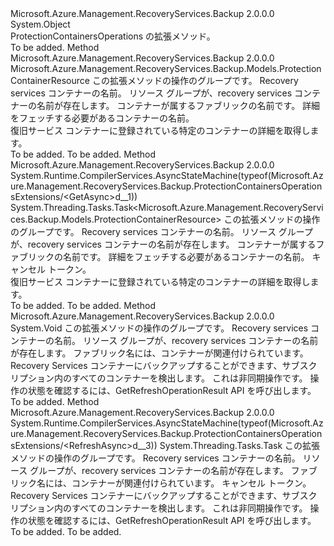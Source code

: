 <Type Name="ProtectionContainersOperationsExtensions" FullName="Microsoft.Azure.Management.RecoveryServices.Backup.ProtectionContainersOperationsExtensions">
  <TypeSignature Language="C#" Value="public static class ProtectionContainersOperationsExtensions" />
  <TypeSignature Language="ILAsm" Value=".class public auto ansi abstract sealed beforefieldinit ProtectionContainersOperationsExtensions extends System.Object" />
  <TypeSignature Language="DocId" Value="T:Microsoft.Azure.Management.RecoveryServices.Backup.ProtectionContainersOperationsExtensions" />
  <TypeSignature Language="VB.NET" Value="Public Module ProtectionContainersOperationsExtensions" />
  <TypeSignature Language="F#" Value="type ProtectionContainersOperationsExtensions = class" />
  <AssemblyInfo>
    <AssemblyName>Microsoft.Azure.Management.RecoveryServices.Backup</AssemblyName>
    <AssemblyVersion>2.0.0.0</AssemblyVersion>
  </AssemblyInfo>
  <Base>
    <BaseTypeName>System.Object</BaseTypeName>
  </Base>
  <Interfaces />
  <Docs>
    <summary>
            ProtectionContainersOperations の拡張メソッド。
            </summary>
    <remarks>To be added.</remarks>
  </Docs>
  <Members>
    <Member MemberName="Get">
      <MemberSignature Language="C#" Value="public static Microsoft.Azure.Management.RecoveryServices.Backup.Models.ProtectionContainerResource Get (this Microsoft.Azure.Management.RecoveryServices.Backup.IProtectionContainersOperations operations, string vaultName, string resourceGroupName, string fabricName, string containerName);" />
      <MemberSignature Language="ILAsm" Value=".method public static hidebysig class Microsoft.Azure.Management.RecoveryServices.Backup.Models.ProtectionContainerResource Get(class Microsoft.Azure.Management.RecoveryServices.Backup.IProtectionContainersOperations operations, string vaultName, string resourceGroupName, string fabricName, string containerName) cil managed" />
      <MemberSignature Language="DocId" Value="M:Microsoft.Azure.Management.RecoveryServices.Backup.ProtectionContainersOperationsExtensions.Get(Microsoft.Azure.Management.RecoveryServices.Backup.IProtectionContainersOperations,System.String,System.String,System.String,System.String)" />
      <MemberSignature Language="VB.NET" Value="&lt;Extension()&gt;&#xA;Public Function Get (operations As IProtectionContainersOperations, vaultName As String, resourceGroupName As String, fabricName As String, containerName As String) As ProtectionContainerResource" />
      <MemberSignature Language="F#" Value="static member Get : Microsoft.Azure.Management.RecoveryServices.Backup.IProtectionContainersOperations * string * string * string * string -&gt; Microsoft.Azure.Management.RecoveryServices.Backup.Models.ProtectionContainerResource" Usage="Microsoft.Azure.Management.RecoveryServices.Backup.ProtectionContainersOperationsExtensions.Get (operations, vaultName, resourceGroupName, fabricName, containerName)" />
      <MemberType>Method</MemberType>
      <AssemblyInfo>
        <AssemblyName>Microsoft.Azure.Management.RecoveryServices.Backup</AssemblyName>
        <AssemblyVersion>2.0.0.0</AssemblyVersion>
      </AssemblyInfo>
      <ReturnValue>
        <ReturnType>Microsoft.Azure.Management.RecoveryServices.Backup.Models.ProtectionContainerResource</ReturnType>
      </ReturnValue>
      <Parameters>
        <Parameter Name="operations" Type="Microsoft.Azure.Management.RecoveryServices.Backup.IProtectionContainersOperations" RefType="this" />
        <Parameter Name="vaultName" Type="System.String" />
        <Parameter Name="resourceGroupName" Type="System.String" />
        <Parameter Name="fabricName" Type="System.String" />
        <Parameter Name="containerName" Type="System.String" />
      </Parameters>
      <Docs>
        <param name="operations">
            この拡張メソッドの操作のグループです。
            </param>
        <param name="vaultName">
            Recovery services コンテナーの名前。
            </param>
        <param name="resourceGroupName">
            リソース グループが、recovery services コンテナーの名前が存在します。
            </param>
        <param name="fabricName">
            コンテナーが属するファブリックの名前です。
            </param>
        <param name="containerName">
            詳細をフェッチする必要があるコンテナーの名前。
            </param>
        <summary>
            復旧サービス コンテナーに登録されている特定のコンテナーの詳細を取得します。
            </summary>
        <returns>To be added.</returns>
        <remarks>To be added.</remarks>
      </Docs>
    </Member>
    <Member MemberName="GetAsync">
      <MemberSignature Language="C#" Value="public static System.Threading.Tasks.Task&lt;Microsoft.Azure.Management.RecoveryServices.Backup.Models.ProtectionContainerResource&gt; GetAsync (this Microsoft.Azure.Management.RecoveryServices.Backup.IProtectionContainersOperations operations, string vaultName, string resourceGroupName, string fabricName, string containerName, System.Threading.CancellationToken cancellationToken = null);" />
      <MemberSignature Language="ILAsm" Value=".method public static hidebysig class System.Threading.Tasks.Task`1&lt;class Microsoft.Azure.Management.RecoveryServices.Backup.Models.ProtectionContainerResource&gt; GetAsync(class Microsoft.Azure.Management.RecoveryServices.Backup.IProtectionContainersOperations operations, string vaultName, string resourceGroupName, string fabricName, string containerName, valuetype System.Threading.CancellationToken cancellationToken) cil managed" />
      <MemberSignature Language="DocId" Value="M:Microsoft.Azure.Management.RecoveryServices.Backup.ProtectionContainersOperationsExtensions.GetAsync(Microsoft.Azure.Management.RecoveryServices.Backup.IProtectionContainersOperations,System.String,System.String,System.String,System.String,System.Threading.CancellationToken)" />
      <MemberSignature Language="F#" Value="static member GetAsync : Microsoft.Azure.Management.RecoveryServices.Backup.IProtectionContainersOperations * string * string * string * string * System.Threading.CancellationToken -&gt; System.Threading.Tasks.Task&lt;Microsoft.Azure.Management.RecoveryServices.Backup.Models.ProtectionContainerResource&gt;" Usage="Microsoft.Azure.Management.RecoveryServices.Backup.ProtectionContainersOperationsExtensions.GetAsync (operations, vaultName, resourceGroupName, fabricName, containerName, cancellationToken)" />
      <MemberType>Method</MemberType>
      <AssemblyInfo>
        <AssemblyName>Microsoft.Azure.Management.RecoveryServices.Backup</AssemblyName>
        <AssemblyVersion>2.0.0.0</AssemblyVersion>
      </AssemblyInfo>
      <Attributes>
        <Attribute>
          <AttributeName>System.Runtime.CompilerServices.AsyncStateMachine(typeof(Microsoft.Azure.Management.RecoveryServices.Backup.ProtectionContainersOperationsExtensions/&lt;GetAsync&gt;d__1))</AttributeName>
        </Attribute>
      </Attributes>
      <ReturnValue>
        <ReturnType>System.Threading.Tasks.Task&lt;Microsoft.Azure.Management.RecoveryServices.Backup.Models.ProtectionContainerResource&gt;</ReturnType>
      </ReturnValue>
      <Parameters>
        <Parameter Name="operations" Type="Microsoft.Azure.Management.RecoveryServices.Backup.IProtectionContainersOperations" RefType="this" />
        <Parameter Name="vaultName" Type="System.String" />
        <Parameter Name="resourceGroupName" Type="System.String" />
        <Parameter Name="fabricName" Type="System.String" />
        <Parameter Name="containerName" Type="System.String" />
        <Parameter Name="cancellationToken" Type="System.Threading.CancellationToken" />
      </Parameters>
      <Docs>
        <param name="operations">
            この拡張メソッドの操作のグループです。
            </param>
        <param name="vaultName">
            Recovery services コンテナーの名前。
            </param>
        <param name="resourceGroupName">
            リソース グループが、recovery services コンテナーの名前が存在します。
            </param>
        <param name="fabricName">
            コンテナーが属するファブリックの名前です。
            </param>
        <param name="containerName">
            詳細をフェッチする必要があるコンテナーの名前。
            </param>
        <param name="cancellationToken">
            キャンセル トークン。
            </param>
        <summary>
            復旧サービス コンテナーに登録されている特定のコンテナーの詳細を取得します。
            </summary>
        <returns>To be added.</returns>
        <remarks>To be added.</remarks>
      </Docs>
    </Member>
    <Member MemberName="Refresh">
      <MemberSignature Language="C#" Value="public static void Refresh (this Microsoft.Azure.Management.RecoveryServices.Backup.IProtectionContainersOperations operations, string vaultName, string resourceGroupName, string fabricName);" />
      <MemberSignature Language="ILAsm" Value=".method public static hidebysig void Refresh(class Microsoft.Azure.Management.RecoveryServices.Backup.IProtectionContainersOperations operations, string vaultName, string resourceGroupName, string fabricName) cil managed" />
      <MemberSignature Language="DocId" Value="M:Microsoft.Azure.Management.RecoveryServices.Backup.ProtectionContainersOperationsExtensions.Refresh(Microsoft.Azure.Management.RecoveryServices.Backup.IProtectionContainersOperations,System.String,System.String,System.String)" />
      <MemberSignature Language="VB.NET" Value="&lt;Extension()&gt;&#xA;Public Sub Refresh (operations As IProtectionContainersOperations, vaultName As String, resourceGroupName As String, fabricName As String)" />
      <MemberSignature Language="F#" Value="static member Refresh : Microsoft.Azure.Management.RecoveryServices.Backup.IProtectionContainersOperations * string * string * string -&gt; unit" Usage="Microsoft.Azure.Management.RecoveryServices.Backup.ProtectionContainersOperationsExtensions.Refresh (operations, vaultName, resourceGroupName, fabricName)" />
      <MemberType>Method</MemberType>
      <AssemblyInfo>
        <AssemblyName>Microsoft.Azure.Management.RecoveryServices.Backup</AssemblyName>
        <AssemblyVersion>2.0.0.0</AssemblyVersion>
      </AssemblyInfo>
      <ReturnValue>
        <ReturnType>System.Void</ReturnType>
      </ReturnValue>
      <Parameters>
        <Parameter Name="operations" Type="Microsoft.Azure.Management.RecoveryServices.Backup.IProtectionContainersOperations" RefType="this" />
        <Parameter Name="vaultName" Type="System.String" />
        <Parameter Name="resourceGroupName" Type="System.String" />
        <Parameter Name="fabricName" Type="System.String" />
      </Parameters>
      <Docs>
        <param name="operations">
            この拡張メソッドの操作のグループです。
            </param>
        <param name="vaultName">
            Recovery services コンテナーの名前。
            </param>
        <param name="resourceGroupName">
            リソース グループが、recovery services コンテナーの名前が存在します。
            </param>
        <param name="fabricName">
            ファブリック名には、コンテナーが関連付けられています。
            </param>
        <summary>
            Recovery Services コンテナーにバックアップすることができます、サブスクリプション内のすべてのコンテナーを検出します。 これは非同期操作です。 操作の状態を確認するには、GetRefreshOperationResult API を呼び出します。
            </summary>
        <remarks>To be added.</remarks>
      </Docs>
    </Member>
    <Member MemberName="RefreshAsync">
      <MemberSignature Language="C#" Value="public static System.Threading.Tasks.Task RefreshAsync (this Microsoft.Azure.Management.RecoveryServices.Backup.IProtectionContainersOperations operations, string vaultName, string resourceGroupName, string fabricName, System.Threading.CancellationToken cancellationToken = null);" />
      <MemberSignature Language="ILAsm" Value=".method public static hidebysig class System.Threading.Tasks.Task RefreshAsync(class Microsoft.Azure.Management.RecoveryServices.Backup.IProtectionContainersOperations operations, string vaultName, string resourceGroupName, string fabricName, valuetype System.Threading.CancellationToken cancellationToken) cil managed" />
      <MemberSignature Language="DocId" Value="M:Microsoft.Azure.Management.RecoveryServices.Backup.ProtectionContainersOperationsExtensions.RefreshAsync(Microsoft.Azure.Management.RecoveryServices.Backup.IProtectionContainersOperations,System.String,System.String,System.String,System.Threading.CancellationToken)" />
      <MemberSignature Language="F#" Value="static member RefreshAsync : Microsoft.Azure.Management.RecoveryServices.Backup.IProtectionContainersOperations * string * string * string * System.Threading.CancellationToken -&gt; System.Threading.Tasks.Task" Usage="Microsoft.Azure.Management.RecoveryServices.Backup.ProtectionContainersOperationsExtensions.RefreshAsync (operations, vaultName, resourceGroupName, fabricName, cancellationToken)" />
      <MemberType>Method</MemberType>
      <AssemblyInfo>
        <AssemblyName>Microsoft.Azure.Management.RecoveryServices.Backup</AssemblyName>
        <AssemblyVersion>2.0.0.0</AssemblyVersion>
      </AssemblyInfo>
      <Attributes>
        <Attribute>
          <AttributeName>System.Runtime.CompilerServices.AsyncStateMachine(typeof(Microsoft.Azure.Management.RecoveryServices.Backup.ProtectionContainersOperationsExtensions/&lt;RefreshAsync&gt;d__3))</AttributeName>
        </Attribute>
      </Attributes>
      <ReturnValue>
        <ReturnType>System.Threading.Tasks.Task</ReturnType>
      </ReturnValue>
      <Parameters>
        <Parameter Name="operations" Type="Microsoft.Azure.Management.RecoveryServices.Backup.IProtectionContainersOperations" RefType="this" />
        <Parameter Name="vaultName" Type="System.String" />
        <Parameter Name="resourceGroupName" Type="System.String" />
        <Parameter Name="fabricName" Type="System.String" />
        <Parameter Name="cancellationToken" Type="System.Threading.CancellationToken" />
      </Parameters>
      <Docs>
        <param name="operations">
            この拡張メソッドの操作のグループです。
            </param>
        <param name="vaultName">
            Recovery services コンテナーの名前。
            </param>
        <param name="resourceGroupName">
            リソース グループが、recovery services コンテナーの名前が存在します。
            </param>
        <param name="fabricName">
            ファブリック名には、コンテナーが関連付けられています。
            </param>
        <param name="cancellationToken">
            キャンセル トークン。
            </param>
        <summary>
            Recovery Services コンテナーにバックアップすることができます、サブスクリプション内のすべてのコンテナーを検出します。 これは非同期操作です。 操作の状態を確認するには、GetRefreshOperationResult API を呼び出します。
            </summary>
        <returns>To be added.</returns>
        <remarks>To be added.</remarks>
      </Docs>
    </Member>
  </Members>
</Type>
